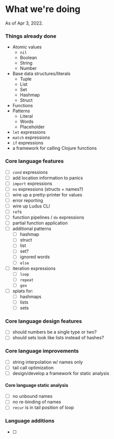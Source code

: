 # What we're doing

As of Apr 3, 2022.

### Things already done
* Atomic values
	- `nil`
	- Boolean
	- String
	- Number
* Base data structures/literals
	- Tuple
	- List
	- Set
	- Hashmap
	- Struct
* Functions
* Patterns
	- Literal
	- Words
	- Placeholder
* `let` expressions
* `match` expressions
* `if` expressions
* a framework for calling Clojure functions

### Core language features
* [ ] `cond` expressions
* [ ] add location information to panics
* [ ] `import` expressions
* [ ] `ns` expressions (structs + names?)
* [ ] wire up a pretty-printer for values
* [ ] error reporting
* [ ] wire up Ludus CLI
* [ ] `ref`s
* [ ] function pipelines / `do` expressions
* [ ] partial function application
* [ ] additional patterns
	- [ ] hashmap
	- [ ] struct
	- [ ] list
	- [ ] set?
	- [ ] ignored words
	- [ ] `else`
* [ ] iteration expressions
	- [ ] `loop`
	- [ ] `repeat`
	- [ ] `gen`
* [ ] splats for:
	- [ ] hashmaps
	- [ ] lists
	- [ ] sets

### Core language design features
* [ ] should numbers be a single type or two?
* [ ] should sets look like lists instead of hashes?

### Core language improvements
* [ ] string interpolation w/ names only
* [ ] tail call optimization
* [ ] design/develop a framework for static analysis

#### Core language static analysis
* [ ] no unbound names
* [ ] no re-binding of names
* [ ] `recur` is in tail position of loop

### Language additions
* [ ]